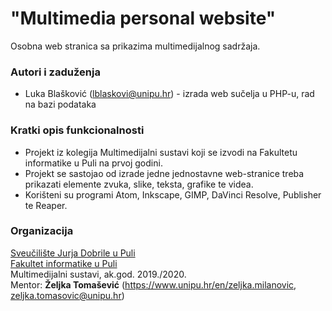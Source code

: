 # "Multimedia personal website"

Osobna web stranica sa prikazima multimedijalnog sadržaja.

### Autori i zaduženja

-   Luka Blašković (lblaskovi@unipu.hr) - izrada web sučelja u PHP-u, rad na bazi podataka

### Kratki opis funkcionalnosti
- Projekt iz kolegija Multimedijalni sustavi koji se izvodi na Fakultetu informatike u Puli na prvoj godini.
- Projekt se sastojao od izrade jedne jednostavne web-stranice treba prikazati elemente zvuka, slike, teksta, grafike te videa.
- Korišteni su programi Atom, Inkscape, GIMP, DaVinci Resolve, Publisher te Reaper.


### Organizacija

[Sveučilište Jurja Dobrile u Puli](http://www.unipu.hr/)  
[Fakultet informatike u Puli](https://fipu.unipu.hr/)  
Multimedijalni sustavi, ak.god. 2019./2020.  
Mentor: **Željka Tomašević** (https://www.unipu.hr/en/zeljka.milanovic, zeljka.tomasovic@unipu.hr)

